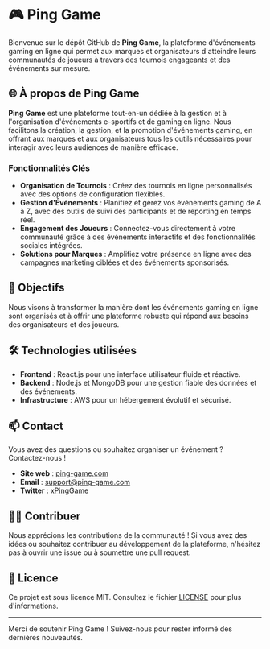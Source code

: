 # 🎮 Ping Game

Bienvenue sur le dépôt GitHub de **Ping Game**, la plateforme d'événements gaming en ligne qui permet aux marques et organisateurs d'atteindre leurs communautés de joueurs à travers des tournois engageants et des événements sur mesure.

## 🌐 À propos de Ping Game

**Ping Game** est une plateforme tout-en-un dédiée à la gestion et à l'organisation d'événements e-sportifs et de gaming en ligne. Nous facilitons la création, la gestion, et la promotion d'événements gaming, en offrant aux marques et aux organisateurs tous les outils nécessaires pour interagir avec leurs audiences de manière efficace.

### Fonctionnalités Clés

- **Organisation de Tournois** : Créez des tournois en ligne personnalisés avec des options de configuration flexibles.
- **Gestion d'Événements** : Planifiez et gérez vos événements gaming de A à Z, avec des outils de suivi des participants et de reporting en temps réel.
- **Engagement des Joueurs** : Connectez-vous directement à votre communauté grâce à des événements interactifs et des fonctionnalités sociales intégrées.
- **Solutions pour Marques** : Amplifiez votre présence en ligne avec des campagnes marketing ciblées et des événements sponsorisés.

## 🚀 Objectifs

Nous visons à transformer la manière dont les événements gaming en ligne sont organisés et à offrir une plateforme robuste qui répond aux besoins des organisateurs et des joueurs.

## 🛠️ Technologies utilisées

- **Frontend** : React.js pour une interface utilisateur fluide et réactive.
- **Backend** : Node.js et MongoDB pour une gestion fiable des données et des événements.
- **Infrastructure** : AWS pour un hébergement évolutif et sécurisé.

## 📫 Contact

Vous avez des questions ou souhaitez organiser un événement ? Contactez-nous !

- **Site web** : [ping-game.com](https://ping-game.com)
- **Email** : [support@ping-game.com](mailto:support@ping-game.com)
- **Twitter** : [xPingGame](https://x.com/xPingGame)

## 🧑‍💻 Contribuer

Nous apprécions les contributions de la communauté ! Si vous avez des idées ou souhaitez contribuer au développement de la plateforme, n'hésitez pas à ouvrir une issue ou à soumettre une pull request.

## 📜 Licence

Ce projet est sous licence MIT. Consultez le fichier [LICENSE](LICENSE) pour plus d'informations.

---

Merci de soutenir Ping Game ! Suivez-nous pour rester informé des dernières nouveautés.

